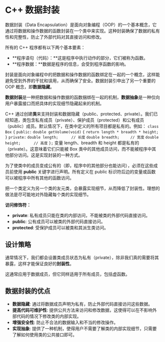 # C++ 数据封装

数据封装（Data Encapsulation）是面向对象编程（OOP）的一个基本概念，它通过将数据和操作数据的函数封装在一个类中来实现。这种封装确保了数据的私有性和完整性，防止了外部代码对其直接访问和修改。

所有的 C++ 程序都有以下两个基本要素：

- **程序语句（代码）：**这是程序中执行动作的部分，它们被称为函数。
- **程序数据：**数据是程序的信息，会受到程序函数的影响。

封装是面向对象编程中的把数据和操作数据的函数绑定在一起的一个概念，这样能避免受到外界的干扰和误用，从而确保了安全。数据封装引申出了另一个重要的 OOP 概念，即**数据隐藏**。

**数据封装**是一种把数据和操作数据的函数捆绑在一起的机制，**数据抽象**是一种仅向用户暴露接口而把具体的实现细节隐藏起来的机制。

C++ 通过创建**类**来支持封装和数据隐藏（public、protected、private）。我们已经知道，类包含私有成员（private）、保护成员（protected）和公有成员（public）成员。默认情况下，在类中定义的所有项目都是私有的。例如：
`class Box`
`{`
   `public:`
      `double getVolume(void)`
      `{`
         `return length * breadth * height;`
      `}`
   `private:`
      `double length;      // 长度`
      `double breadth;     // 宽度`
      `double height;      // 高度`
`};`
变量 length、breadth 和 height 都是私有的（private）。这意味着它们只能被 Box 类中的其他成员访问，而不能被程序中其他部分访问。这是实现封装的一种方式。

为了使类中的成员变成公有的（即，程序中的其他部分也能访问），必须在这些成员前使用 **public** 关键字进行声明。所有定义在 public 标识符后边的变量或函数可以被程序中所有其他的函数访问。

把一个类定义为另一个类的友元类，会暴露实现细节，从而降低了封装性。理想的做法是尽可能地对外隐藏每个类的实现细节。

**访问修饰符：**

- **private**: 私有成员只能在类的内部访问，不能被类的外部代码直接访问。
- **public**: 公有成员可以被类的外部代码直接访问。
- **protected**: 受保护成员可以被类和其派生类访问。

## 设计策略

通常情况下，我们都会设置类成员状态为私有（private），除非我们真的需要将其暴露，这样才能保证良好的**封装性**。

这通常应用于数据成员，但它同样适用于所有成员，包括虚函数。

## 数据封装的优点

- **数据隐藏**: 通过将数据成员声明为私有，防止外部代码直接访问这些数据。
- **提高代码可维护性**: 提供公共方法来访问和修改数据，这使得可以在不影响外部代码的情况下修改类的内部实现。
- **增强安全性**: 防止不合法的数据输入和不当的修改操作。
- **实现抽象**: 提供了一种机制，使得用户不需要了解类的内部实现细节，只需要了解如何使用类的公共接口即可。